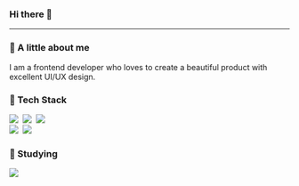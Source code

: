 <h3>Hi there 👋 </h3>
<hr width=”50px” color=”black” noshade />

<div>
  <h3>🔸 A little about me</h3>
  <div>I am a frontend developer who loves to create a beautiful product with excellent UI/UX design.</div>
</div>

<div>
  <h3>🔹 Tech Stack </h3>
  
<p>
  <img src="https://camo.githubusercontent.com/fb6e589df4014f3cc8f92de821ea95fe300b8c7a6f7522e65d97023779965846/68747470733a2f2f696d672e736869656c64732e696f2f62616467652f4a6176615363726970742d2532334637444631453f7374796c653d666c61742d737175617265266c6f676f3d4a617661536372697074266c6f676f436f6c6f723d7768697465"/></a>&nbsp
  <img src="https://img.shields.io/badge/Typescript-3178C6?style=flat-square&logo=Typescript&logoColor=white"/></a>&nbsp
  <img src="https://img.shields.io/badge/Python-3766AB?style=flat-square&logo=Python&logoColor=white"/></a>&nbsp
  <br>
   <img src="https://camo.githubusercontent.com/4879c64ec996301f57c6523b128e77dd13a5d666e636e9335a1b9190657ad469/68747470733a2f2f696d672e736869656c64732e696f2f62616467652f52656163742d77686974653f7374796c653d666c61742d737175617265266c6f676f3d5265616374266c6f676f436f6c6f723d253233363144414642"/></a>&nbsp
   <img src="https://camo.githubusercontent.com/65ea742f8d181fea093157669c6d930bbf7417fa23e055d1f9ba3ac91c7d9609/68747470733a2f2f696d672e736869656c64732e696f2f62616467652f4e6578742e6a732d2532333030303030303f7374796c653d666c61742d737175617265266c6f676f3d4e6578742e6a73266c6f676f436f6c6f723d7768697465"/></a>&nbsp
</p>

<div>
  <h3>🔸 Studying </h3>

<p>
  <img src="https://img.shields.io/badge/Go-00ADD8?style=flat-square&logo=Go&logoColor=white"/></a>&nbsp
</p>
</div>

<br/>

<!-- ![Anurag's github stats](https://github-readme-stats.vercel.app/api?username=zzerowin&show_icons=true&theme=tokyonight) -->
</div>
